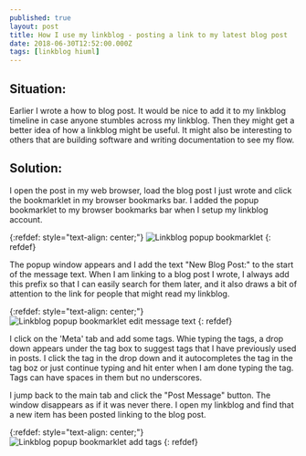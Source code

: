 ```yaml
---
published: true
layout: post
title: How I use my linkblog - posting a link to my latest blog post
date: 2018-06-30T12:52:00.000Z
tags: [linkblog hiuml] 
---
```


## Situation:

Earlier I wrote a how to blog post. It would be nice to add it to my linkblog timeline in case anyone stumbles across my linkblog. Then they might get a better idea of how a linkblog might be useful. It might also be interesting to others that are building software and writing documentation to see my flow.

## Solution:

I open the post in my web browser, load the blog post I just wrote and click the bookmarklet in my browser bookmarks bar. I added the popup bookmarklet to my browser bookmarks bar when I setup my linkblog account.

{:refdef: style="text-align: center;"}
![Linkblog popup bookmarklet]({{site.baseurl}}/assets/images/linkblog-link-to-blog-post-01.png)
{: refdef}

The popup window appears and I add the text "New Blog Post:" to the start of the message text. When I am linking to a blog post I wrote, I always add this prefix so that I can easily search for them later, and it also draws a bit of attention to the link for people that might read my linkblog.

{:refdef: style="text-align: center;"}
![Linkblog popup bookmarklet edit message text]({{site.baseurl}}/assets/images/linkblog-link-to-blog-post-02.png)
{: refdef}

I click on the 'Meta' tab and add some tags. Whie typing the tags, a drop down appears under the tag box to suggest tags that I have previously used in posts. I click the tag in the drop down and it autocompletes the tag in the tag boz or just continue typing and hit enter when I am done typing the tag. Tags can have spaces in them but no underscores.

I jump back to the main tab and click the "Post Message" button. The window disappears as if it was never there. I open my linkblog and find that a new item has been posted linking to the blog post.

{:refdef: style="text-align: center;"}
![Linkblog popup bookmarklet add tags]({{site.baseurl}}/assets/images/linkblog-link-to-blog-post-03.png)
{: refdef}



